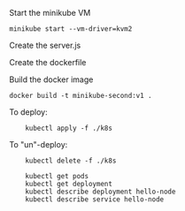 Start the minikube VM

```minikube start --vm-driver=kvm2```

Create the server.js

Create the dockerfile

Build the docker image

``` docker build -t minikube-second:v1 . ```

To deploy:

```
    kubectl apply -f ./k8s
```

To "un"-deploy:

```
    kubectl delete -f ./k8s
```

```
    kubectl get pods
    kubectl get deployment
    kubectl describe deployment hello-node
    kubectl describe service hello-node
```
